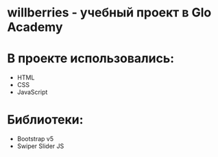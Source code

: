 # willberries - учебный проект в Glo Academy

# В проекте использовались: 
- HTML
- CSS
- JavaScript

# Библиотеки:
- Bootstrap v5
- Swiper Slider JS
